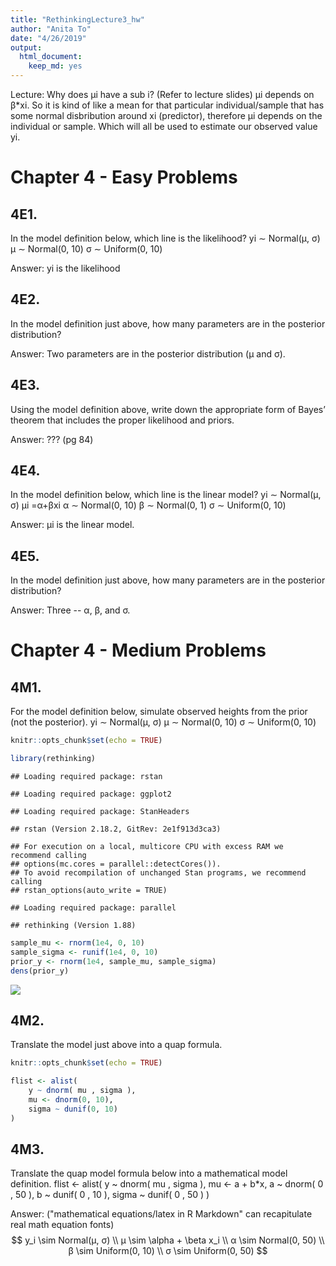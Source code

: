 ```yaml
---
title: "RethinkingLecture3_hw"
author: "Anita To"
date: "4/26/2019"
output: 
  html_document:
    keep_md: yes
---
```


Lecture:
Why does µi have a sub i? (Refer to lecture slides) µi depends on β*xi. So it is kind of like a mean for that particular individual/sample that has some normal disbribution around xi (predictor), therefore µi depends on the individual or sample. Which will all be used to estimate our observed value yi.

# Chapter 4 - Easy Problems

## 4E1.

In the model definition below, which line is the likelihood?
yi ∼ Normal(μ, σ) 
μ ∼ Normal(0, 10) 
σ ∼ Uniform(0, 10)

Answer: yi is the likelihood

## 4E2.

In the model definition just above, how many parameters are in the posterior distribution?

Answer: Two parameters are in the posterior distribution (µ and σ).

## 4E3.
 
Using the model definition above, write down the appropriate form of Bayes’ theorem that
includes the proper likelihood and priors.

Answer: ??? (pg 84)

## 4E4.

In the model definition below, which line is the linear model?
yi ∼ Normal(μ, σ) 
μi =α+βxi
α ∼ Normal(0, 10) 
β ∼ Normal(0, 1)
σ ∼ Uniform(0, 10)

Answer: µi is the linear model.

## 4E5.

In the model definition just above, how many parameters are in the posterior distribution?

Answer: Three -- α, β, and σ.

# Chapter 4 - Medium Problems

## 4M1. 

For the model definition below, simulate observed heights from the prior (not the posterior).
yi ∼ Normal(μ, σ) 
μ ∼ Normal(0, 10) 
σ ∼ Uniform(0, 10)


```r
knitr::opts_chunk$set(echo = TRUE)

library(rethinking)
```

```
## Loading required package: rstan
```

```
## Loading required package: ggplot2
```

```
## Loading required package: StanHeaders
```

```
## rstan (Version 2.18.2, GitRev: 2e1f913d3ca3)
```

```
## For execution on a local, multicore CPU with excess RAM we recommend calling
## options(mc.cores = parallel::detectCores()).
## To avoid recompilation of unchanged Stan programs, we recommend calling
## rstan_options(auto_write = TRUE)
```

```
## Loading required package: parallel
```

```
## rethinking (Version 1.88)
```

```r
sample_mu <- rnorm(1e4, 0, 10)
sample_sigma <- runif(1e4, 0, 10)
prior_y <- rnorm(1e4, sample_mu, sample_sigma)
dens(prior_y)
```

![](RethinkingLecture3_files/figure-html/4M1-1.png)<!-- -->

## 4M2. 

Translate the model just above into a quap formula.


```r
knitr::opts_chunk$set(echo = TRUE)

flist <- alist(
    y ~ dnorm( mu , sigma ),
    mu <- dnorm(0, 10),
    sigma ~ dunif(0, 10)
)
```

## 4M3. 

Translate the quap model formula below into a mathematical model definition. 
flist <- alist(
    y ~ dnorm( mu , sigma ),
    mu <- a + b*x,
    a ~ dnorm( 0 , 50 ),
    b ~ dunif( 0 , 10 ),
    sigma ~ dunif( 0 , 50 )
)

Answer: ("mathematical equations/latex in R Markdown" can recapitulate real math equation fonts)
$$
y_i \sim Normal(µ, σ) \\
µ \sim \alpha + \beta x_i \\
α \sim Normal(0, 50) \\
β \sim Uniform(0, 10) \\ 
σ \sim Uniform(0, 50)
$$
